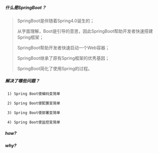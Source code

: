 ##### 什么是**SpringBoot**？

> SpringBoot是伴随着Spring4.0诞生的；
>
> 从字面理解，Boot是引导的意思，因此SpringBoot帮助开发者快速搭建Spring框架；
>
> SpringBoot帮助开发者快速启动一个Web容器；
>
> SpringBoot继承了原有Spring框架的优秀基因；
>
> SpringBoot简化了使用Spring的过程。

##### 解决了哪些问题？

```
 1) Spring Boot使编码变简单

 2) Spring Boot使配置变简单

 3) Spring Boot使部署变简单

 4) Spring Boot使监控变简单
```

##### how?

##### why?




